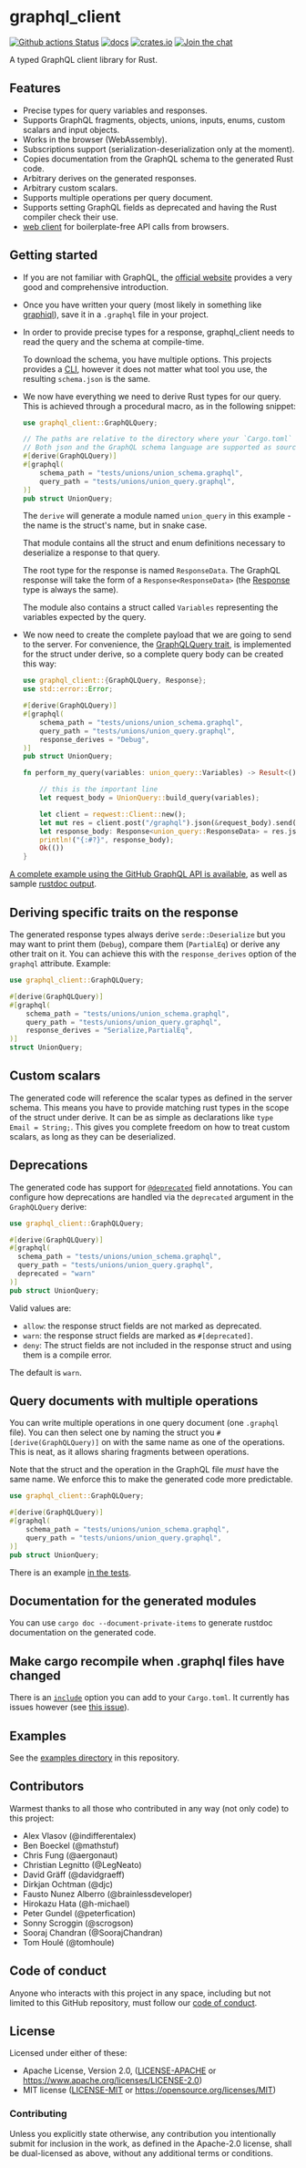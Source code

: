 # graphql_client

[![Github actions Status](https://github.com/graphql-rust/graphql-client/workflows/CI/badge.svg?branch=master&event=push)](https://github.com/graphql-rust/graphql-client/actions)
[![docs](https://docs.rs/graphql_client/badge.svg)](https://docs.rs/graphql_client/latest/graphql_client/)
[![crates.io](https://img.shields.io/crates/v/graphql_client.svg)](https://crates.io/crates/graphql_client)
[![Join the chat](https://badges.gitter.im/Join%20Chat.svg)](https://gitter.im/juniper-graphql/graphql-client)

A typed GraphQL client library for Rust.

## Features

- Precise types for query variables and responses.
- Supports GraphQL fragments, objects, unions, inputs, enums, custom scalars and input objects.
- Works in the browser (WebAssembly).
- Subscriptions support (serialization-deserialization only at the moment).
- Copies documentation from the GraphQL schema to the generated Rust code.
- Arbitrary derives on the generated responses.
- Arbitrary custom scalars.
- Supports multiple operations per query document.
- Supports setting GraphQL fields as deprecated and having the Rust compiler check
  their use.
- [web client](./graphql_client_web) for boilerplate-free API calls from browsers.

## Getting started

- If you are not familiar with GraphQL, the [official website](https://graphql.org/) provides a very good and comprehensive introduction.

- Once you have written your query (most likely in something like [graphiql](https://github.com/graphql/graphiql)), save it in a `.graphql` file in your project.

- In order to provide precise types for a response, graphql_client needs to read the query and the schema at compile-time.

  To download the schema, you have multiple options. This projects provides a [CLI](https://github.com/graphql-rust/graphql-client/tree/master/graphql_client_cli), however it does not matter what tool you use, the resulting `schema.json` is the same.

- We now have everything we need to derive Rust types for our query. This is achieved through a procedural macro, as in the following snippet:

  ```rust
  use graphql_client::GraphQLQuery;

  // The paths are relative to the directory where your `Cargo.toml` is located.
  // Both json and the GraphQL schema language are supported as sources for the schema
  #[derive(GraphQLQuery)]
  #[graphql(
      schema_path = "tests/unions/union_schema.graphql",
      query_path = "tests/unions/union_query.graphql",
  )]
  pub struct UnionQuery;
  ```

  The `derive` will generate a module named `union_query` in this example - the name is the struct's name, but in snake case.

  That module contains all the struct and enum definitions necessary to deserialize a response to that query.

  The root type for the response is named `ResponseData`. The GraphQL response will take the form of a `Response<ResponseData>` (the [Response](https://docs.rs/graphql_client/latest/graphql_client/struct.Response.html) type is always the same).

  The module also contains a struct called `Variables` representing the variables expected by the query.

* We now need to create the complete payload that we are going to send to the server. For convenience, the [GraphQLQuery trait](https://docs.rs/graphql_client/latest/graphql_client/trait.GraphQLQuery.html), is implemented for the struct under derive, so a complete query body can be created this way:

  ```rust
  use graphql_client::{GraphQLQuery, Response};
  use std::error::Error;

  #[derive(GraphQLQuery)]
  #[graphql(
      schema_path = "tests/unions/union_schema.graphql",
      query_path = "tests/unions/union_query.graphql",
      response_derives = "Debug",
  )]
  pub struct UnionQuery;

  fn perform_my_query(variables: union_query::Variables) -> Result<(), Box<dyn Error>> {

      // this is the important line
      let request_body = UnionQuery::build_query(variables);

      let client = reqwest::Client::new();
      let mut res = client.post("/graphql").json(&request_body).send()?;
      let response_body: Response<union_query::ResponseData> = res.json()?;
      println!("{:#?}", response_body);
      Ok(())
  }
  ```

[A complete example using the GitHub GraphQL API is available](https://github.com/graphql-rust/graphql-client/tree/master/examples/github), as well as sample [rustdoc output](https://www.tomhoule.com/docs/example_module/).

## Deriving specific traits on the response

The generated response types always derive `serde::Deserialize` but you may want to print them (`Debug`), compare them (`PartialEq`) or derive any other trait on it. You can achieve this with the `response_derives` option of the `graphql` attribute. Example:

```rust
use graphql_client::GraphQLQuery;

#[derive(GraphQLQuery)]
#[graphql(
    schema_path = "tests/unions/union_schema.graphql",
    query_path = "tests/unions/union_query.graphql",
    response_derives = "Serialize,PartialEq",
)]
struct UnionQuery;
```

## Custom scalars

The generated code will reference the scalar types as defined in the server schema. This means you have to provide matching rust types in the scope of the struct under derive. It can be as simple as declarations like `type Email = String;`. This gives you complete freedom on how to treat custom scalars, as long as they can be deserialized.

## Deprecations

The generated code has support for [`@deprecated`](http://facebook.github.io/graphql/June2018/#sec-Field-Deprecation)
field annotations. You can configure how deprecations are handled via the `deprecated` argument in the `GraphQLQuery` derive:

```rust
use graphql_client::GraphQLQuery;

#[derive(GraphQLQuery)]
#[graphql(
  schema_path = "tests/unions/union_schema.graphql",
  query_path = "tests/unions/union_query.graphql",
  deprecated = "warn"
)]
pub struct UnionQuery;
```

Valid values are:

- `allow`: the response struct fields are not marked as deprecated.
- `warn`: the response struct fields are marked as `#[deprecated]`.
- `deny`: The struct fields are not included in the response struct and
  using them is a compile error.

The default is `warn`.

## Query documents with multiple operations

You can write multiple operations in one query document (one `.graphql` file). You can then select one by naming the struct you `#[derive(GraphQLQuery)]` on with the same name as one of the operations. This is neat, as it allows sharing fragments between operations.

Note that the struct and the operation in the GraphQL file *must* have the same name. We enforce this to make the generated code more predictable.

```rust
use graphql_client::GraphQLQuery;

#[derive(GraphQLQuery)]
#[graphql(
    schema_path = "tests/unions/union_schema.graphql",
    query_path = "tests/unions/union_query.graphql",
)]
pub struct UnionQuery;
```

There is an example [in the tests](./graphql_client/tests/operation_selection).

## Documentation for the generated modules

You can use `cargo doc --document-private-items` to generate rustdoc documentation on the generated code.

## Make cargo recompile when .graphql files have changed

There is an [`include`](https://doc.rust-lang.org/cargo/reference/manifest.html#the-exclude-and-include-fields-optional) option you can add to your `Cargo.toml`. It currently has issues however (see [this issue](https://github.com/rust-lang/cargo/issues/6031#issuecomment-422160178)).

## Examples

See the [examples directory](https://github.com/graphql-rust/graphql-client/tree/master/examples) in this repository.

## Contributors

Warmest thanks to all those who contributed in any way (not only code) to this project:

- Alex Vlasov (@indifferentalex)
- Ben Boeckel (@mathstuf)
- Chris Fung (@aergonaut)
- Christian Legnitto (@LegNeato)
- David Gräff (@davidgraeff)
- Dirkjan Ochtman (@djc)
- Fausto Nunez Alberro (@brainlessdeveloper)
- Hirokazu Hata (@h-michael)
- Peter Gundel (@peterfication)
- Sonny Scroggin (@scrogson)
- Sooraj Chandran (@SoorajChandran)
- Tom Houlé (@tomhoule)

## Code of conduct

Anyone who interacts with this project in any space, including but not limited to
this GitHub repository, must follow our [code of conduct](https://github.com/graphql-rust/graphql-client/blob/master/CODE_OF_CONDUCT.md).

## License

Licensed under either of these:

- Apache License, Version 2.0, ([LICENSE-APACHE](LICENSE-APACHE) or
  https://www.apache.org/licenses/LICENSE-2.0)
- MIT license ([LICENSE-MIT](LICENSE-MIT) or
  https://opensource.org/licenses/MIT)

### Contributing

Unless you explicitly state otherwise, any contribution you intentionally submit
for inclusion in the work, as defined in the Apache-2.0 license, shall be
dual-licensed as above, without any additional terms or conditions.
